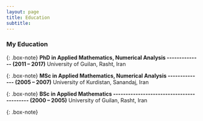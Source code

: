 ```yaml
---
layout: page
title: Education
subtitle: 
---
```



### My Education

{: .box-note} 
**PhD in Applied Mathematics, Numerical Analysis -------------- (2011 – 2017)**
    University of Guilan, Rasht, Iran

{: .box-note}
**MSc in Applied Mathematics, Numerical Analysis -------------- (2005 – 2007)**
    University of Kurdistan, Sanandaj, Iran

{: .box-note}
**BSc in Applied Mathematics ------------------------------------------ (2000 – 2005)**
    University of Guilan, Rasht, Iran

{: .box-note}

